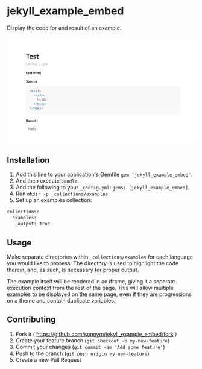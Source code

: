 # jekyll_example_embed

Display the code for and result of an example.

![Source and Result](screenshot.png)

## Installation

1.  Add this line to your application's Gemfile `gem 'jekyll_example_embed'`.
2.  And then execute `bundle`.
3.  Add the following to your `_config.yml`: `gems: [jekyll_example_embed]`.
4.  Run `mkdir -p _collections/examples`
5.  Set up an examples collection:

```
collections:
  examples:
    output: true
```

## Usage

Make separate directories within `_collections/examples` for each language you
would like to prcoess. The directory is used to highlight the code therein,
and, as such, is necessary for proper output.

The example itself will be rendered in an iframe, giving it a separate
execution context from the rest of the page. This will allow multiple examples
to be displayed on the same page, even if they are progressions on a theme and
contain duplicate variables.

## Contributing

1. Fork it ( https://github.com/sonnym/jekyll_example_embed/fork )
2. Create your feature branch (`git checkout -b my-new-feature`)
3. Commit your changes (`git commit -am 'Add some feature'`)
4. Push to the branch (`git push origin my-new-feature`)
5. Create a new Pull Request

